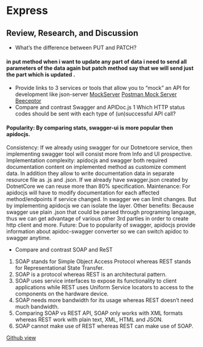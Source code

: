 # Express
## Review, Research, and Discussion
+ What’s the difference between PUT and PATCH?
#### in put method when i want to update any part of data i need to send all parameters of the data again but patch method say that we will send just the part which is updated .
+ Provide links to 3 services or tools that allow you to “mock” an API for development like json-server
[MockServer](https://www.mock-server.com/)
[Postman Mock Server](https://www.postman.com/)
[ Beeceptor](https://beeceptor.com/)
+ Compare and contrast Swagger and APIDoc.js 1 Which HTTP status codes should be sent with each type of (un)successful API call?
#### Popularity: By comparing stats,  swagger-ui is more popular then apidocjs.
Consistency: If we already using swagger for our Dotnetcore service, then implementing swagger tool will consist more from Info and UI prospective.
Implementation complexity: apidocjs and swagger both required documentation content on implemented method as customize comment data. In addition they allow to write documentation data in separate resource file as .js and .json. If we already have swagger.json created by DotnetCore we can reuse more than 80% specification.
 Maintenance: For apidocjs will have to modify documentation for each affected method/endpoints if service changed. In swagger we can limit changes. But by implementing apidocjs we can isolate the layer.
Other benefits: Because swagger use plain .json that could be parsed through programing language, thus we can get advantage of various other 3rd parties in order to create http client and more. 
Future: Due to popularity of swagger, apidocjs provide information about apidoc-swagger converter so we can switch apidoc to swagger anytime.

+ Compare and contrast SOAP and ReST
1. SOAP stands for Simple Object Access Protocol whereas REST stands for Representational State Transfer.
2. SOAP is a protocol whereas REST is an architectural pattern.
3. SOAP uses service interfaces to expose its functionality to client applications while REST uses Uniform Service locators to access to the components on the hardware device.
4. SOAP needs more bandwidth for its usage whereas REST doesn’t need much bandwidth.
5. Comparing SOAP vs REST API, SOAP only works with XML formats whereas REST work with plain text, XML, HTML and JSON.
6. SOAP cannot make use of REST whereas REST can make use of SOAP.

[Github view](https://github.com/sbkhaloof/growthmindsit)
